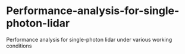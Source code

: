 # Performance-analysis-for-single-photon-lidar
Performance analysis for single-photon lidar under various working conditions
